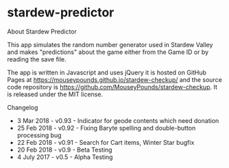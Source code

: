 # stardew-predictor

About Stardew Predictor

This app simulates the random number generator used in Stardew Valley and makes "predictions" about the game either from the Game ID or by reading the save file.

The app is written in Javascript and uses jQuery it is hosted on GitHub Pages at https://mouseypounds.github.io/stardew-checkup/ and the source code repository is https://github.com/MouseyPounds/stardew-checkup. It is released under the MIT license.

Changelog
*  3 Mar  2018 - v0.93 - Indicator for geode contents which need donation
* 25 Feb  2018 - v0.92 - Fixing Baryte spelling and double-button processing bug
* 22 Feb  2018 - v0.91 - Search for Cart items, Winter Star bugfix
* 20 Feb  2018 - v0.9  - Beta Testing
*  4 July 2017 - v0.5  - Alpha Testing